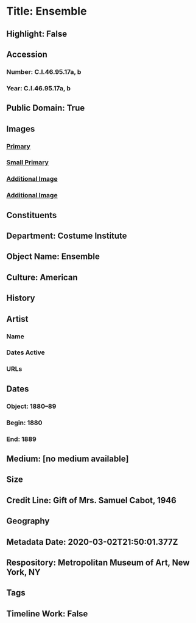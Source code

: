# Title: Ensemble
## Highlight: False
## Accession
### Number: C.I.46.95.17a, b
### Year: C.I.46.95.17a, b
## Public Domain: True
## Images
### [Primary](https://images.metmuseum.org/CRDImages/ci/original/CI46.95.17ab_F.jpg)
### [Small Primary](https://images.metmuseum.org/CRDImages/ci/web-large/CI46.95.17ab_F.jpg)
### [Additional Image](https://images.metmuseum.org/CRDImages/ci/original/CI46.95.17ab_B.jpg)
### [Additional Image](https://images.metmuseum.org/CRDImages/ci/original/CI46.95.17a_F.jpg)
## Constituents
## Department: Costume Institute
## Object Name: Ensemble
## Culture: American
## History
## Artist
### Name
### Dates Active
### URLs
## Dates
### Object: 1880–89
### Begin: 1880
### End: 1889
## Medium: [no medium available]
## Size
## Credit Line: Gift of Mrs. Samuel Cabot, 1946
## Geography
## Metadata Date: 2020-03-02T21:50:01.377Z
## Respository: Metropolitan Museum of Art, New York, NY
## Tags
## Timeline Work: False